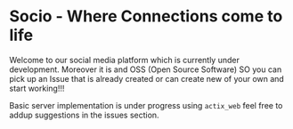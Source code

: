 # Socio - Where Connections come to life
Welcome to our social media platform which is currently under development.
Moreover it is and OSS (Open Source Software) SO you can pick up an Issue that is already created or can create new of your own and start working!!!

Basic server implementation is under progress using `actix_web` feel free to addup suggestions in the issues section.

